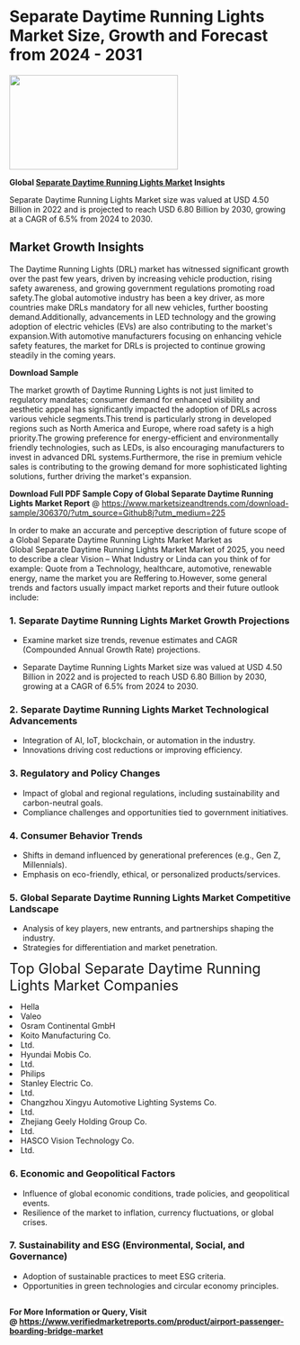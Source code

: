 <H1>Separate Daytime Running Lights Market Size, Growth and Forecast from 2024 - 2031</H1><img class="aligncenter size-medium wp-image-584254" src="https://thirdeyenews.in/wp-content/uploads/2024/09/Global-Market-Research-300x168.jpeg" alt="" width="300" height="168" /><p><strong>Global&nbsp;<a href="https://www.marketsizeandtrends.com/download-sample/306370/?utm_source=Github8j?utm_medium=225">Separate Daytime Running Lights Market</a> Insights</strong></p><p>Separate Daytime Running Lights Market size was valued at USD 4.50 Billion in 2022 and is projected to reach USD 6.80 Billion by 2030, growing at a CAGR of 6.5% from 2024 to 2030.</p><p><h2>Market Growth Insights</h2> <p>The Daytime Running Lights (DRL) market has witnessed significant growth over the past few years, driven by increasing vehicle production, rising safety awareness, and growing government regulations promoting road safety.The global automotive industry has been a key driver, as more countries make DRLs mandatory for all new vehicles, further boosting demand.Additionally, advancements in LED technology and the growing adoption of electric vehicles (EVs) are also contributing to the market's expansion.With automotive manufacturers focusing on enhancing vehicle safety features, the market for DRLs is projected to continue growing steadily in the coming years.</p> <p><strong>Download Sample</strong></p> <p>The market growth of Daytime Running Lights is not just limited to regulatory mandates; consumer demand for enhanced visibility and aesthetic appeal has significantly impacted the adoption of DRLs across various vehicle segments.This trend is particularly strong in developed regions such as North America and Europe, where road safety is a high priority.The growing preference for energy-efficient and environmentally friendly technologies, such as LEDs, is also encouraging manufacturers to invest in advanced DRL systems.Furthermore, the rise in premium vehicle sales is contributing to the growing demand for more sophisticated lighting solutions, further driving the market's expansion.</p> <p><span class=""><strong>Download Full PDF Sample Copy of Global Separate Daytime Running Lights Market Report</strong> @ <a href="https://www.marketsizeandtrends.com/download-sample/306370/?utm_source=Github8j?utm_medium=225" target="_blank">https://www.marketsizeandtrends.com/download-sample/306370/?utm_source=Github8j?utm_medium=225</a></span></p><p>In order to make an accurate and perceptive description of future scope of a Global&nbsp;Separate Daytime Running Lights Market Market as Global&nbsp;Separate Daytime Running Lights Market Market of 2025, you need to describe a clear Vision &ndash; What Industry or Linda can you think of for example: Quote from a Technology, healthcare, automotive, renewable energy, name the market you are Reffering to.However, some general trends and factors usually impact market reports and their future outlook include:</p><h3>1.&nbsp;<strong>Separate Daytime Running Lights Market Growth Projections</strong></h3><ul><li>Examine market size trends, revenue estimates and CAGR (Compounded Annual Growth Rate) projections.</li><li><p>Separate Daytime Running Lights Market size was valued at USD 4.50 Billion in 2022 and is projected to reach USD 6.80 Billion by 2030, growing at a CAGR of 6.5% from 2024 to 2030.</p></li></ul><h3>2.&nbsp;<strong>Separate Daytime Running Lights Market Technological Advancements</strong></h3><ul><li>Integration of AI, IoT, blockchain, or automation in the industry.</li><li>Innovations driving cost reductions or improving efficiency.</li></ul><h3>3.&nbsp;<strong>Regulatory and Policy Changes</strong></h3><ul><li>Impact of global and regional regulations, including sustainability and carbon-neutral goals.</li><li>Compliance challenges and opportunities tied to government initiatives.</li></ul><h3>4.&nbsp;<strong>Consumer Behavior Trends</strong></h3><ul><li>Shifts in demand influenced by generational preferences (e.g., Gen Z, Millennials).</li><li>Emphasis on eco-friendly, ethical, or personalized products/services.</li></ul><h3>5.&nbsp;<strong>Global Separate Daytime Running Lights Market Competitive Landscape</strong></h3><ul><li>Analysis of key players, new entrants, and partnerships shaping the industry.</li><li>Strategies for differentiation and market penetration.</li></ul><p data-pm-slice="1 1 []"><span style="color: inherit; font-family: inherit; font-size: 25px;">Top Global Separate Daytime Running Lights Market Companies</span></p><div class="" data-test-id=""><p><li>Hella</li><li> Valeo</li><li> Osram Continental GmbH</li><li> Koito Manufacturing Co.</li><li> Ltd.</li><li> Hyundai Mobis Co.</li><li> Ltd.</li><li> Philips</li><li> Stanley Electric Co.</li><li> Ltd.</li><li> Changzhou Xingyu Automotive Lighting Systems Co.</li><li>Ltd.</li><li> Zhejiang Geely Holding Group Co.</li><li>Ltd.</li><li> HASCO Vision Technology Co.</li><li> Ltd.</li></p></div><h3>6.&nbsp;<strong>Economic and Geopolitical Factors</strong></h3><ul><li>Influence of global economic conditions, trade policies, and geopolitical events.</li><li>Resilience of the market to inflation, currency fluctuations, or global crises.</li></ul><h3>7.&nbsp;<strong>Sustainability and ESG (Environmental, Social, and Governance)</strong></h3><ul><li>Adoption of sustainable practices to meet ESG criteria.</li><li>Opportunities in green technologies and circular economy principles.</li></ul><h2><strong style="font-size: 14px;">For More Information or Query, Visit @&nbsp;</strong><a style="background-color: #ffffff; font-size: 14px;" href="https://www.marketsizeandtrends.com/report/separate-daytime-running-lights-market/" target="_blank">https://www.verifiedmarketreports.com/product/airport-passenger-boarding-bridge-market</a></h2>